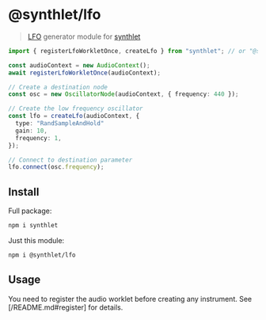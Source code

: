 # @synthlet/lfo

> [LFO](https://en.wikipedia.org/wiki/Low-frequency_oscillation) generator module for [synthlet](https://github.com/danigb/synthlet)

```ts
import { registerLfoWorkletOnce, createLfo } from "synthlet"; // or "@synthlet/lfo";

const audioContext = new AudioContext();
await registerLfoWorkletOnce(audioContext);

// Create a destination node
const osc = new OscillatorNode(audioContext, { frequency: 440 });

// Create the low frequency oscillator
const lfo = createLfo(audioContext, {
  type: "RandSampleAndHold"
  gain: 10,
  frequency: 1,
});

// Connect to destination parameter
lfo.connect(osc.frequency);
```

## Install

Full package:

```bash
npm i synthlet
```

Just this module:

```bash
npm i @synthlet/lfo
```

## Usage

You need to register the audio worklet before creating any instrument. See [/README.md#register] for details.

